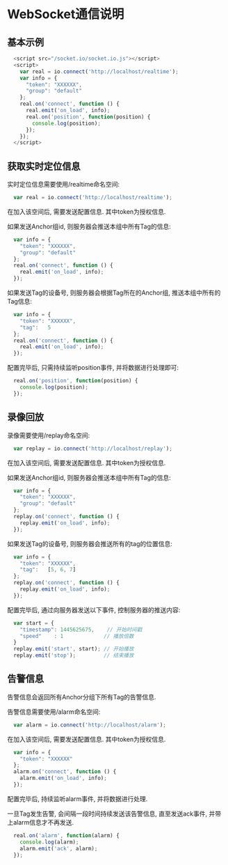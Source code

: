 # WebSocket通信说明

## 基本示例

```javascript
  <script src="/socket.io/socket.io.js"></script>
  <script>
    var real = io.connect('http://localhost/realtime');
    var info = {
      "token": "XXXXXX",
      "group": "default"
    };
    real.on('connect', function () {
      real.emit('on_load', info);
      real.on('position', function(position) {
        console.log(position);
      });
    });
  </script>
```

## 获取实时定位信息

实时定位信息需要使用/realtime命名空间:

```javascript
  var real = io.connect('http://localhost/realtime');
```

在加入该空间后, 需要发送配置信息. 其中token为授权信息.

如果发送Anchor组id, 则服务器会推送本组中所有Tag的信息:

```javascript
  var info = {
    "token": "XXXXXX",
    "group": "default"
  };
  real.on('connect', function () {
    real.emit('on_load', info);
  });
```

如果发送Tag的设备号, 则服务器会根据Tag所在的Anchor组, 推送本组中所有的Tag信息:

```javascript
  var info = {
    "token": "XXXXXX",
    "tag":   5
  };
  real.on('connect', function () {
    real.emit('on_load', info);
  });
```

配置完毕后, 只需持续监听position事件, 并将数据进行处理即可:

```javascript
  real.on('position', function(position) {
    console.log(position);
  });
```

## 录像回放

录像需要使用/replay命名空间:

```javascript
  var replay = io.connect('http://localhost/replay');
```

在加入该空间后, 需要发送配置信息. 其中token为授权信息.

如果发送Anchor组id, 则服务器会推送本组中所有Tag的信息:

```javascript
  var info = {
    "token": "XXXXXX",
    "group": "default"
  };
  replay.on('connect', function () {
    replay.emit('on_load', info);
  });
```

如果发送Tag的设备号, 则服务器会推送所有的tag的位置信息:

```javascript
  var info = {
    "token": "XXXXXX",
    "tag":   [5, 6, 7]
  };
  replay.on('connect', function () {
    replay.emit('on_load', info);
  });
```

配置完毕后, 通过向服务器发送以下事件, 控制服务器的推送内容:

```javascript
  var start = {
    "timestamp": 1445625675,    // 开始时间戳
    "speed"    : 1             // 播放倍数
  }
  replay.emit('start', start); // 开始播放
  replay.emit('stop');         // 结束播放
```

## 告警信息

告警信息会返回所有Anchor分组下所有Tag的告警信息.

告警信息需要使用/alarm命名空间:

```javascript
  var alarm = io.connect('http://localhost/alarm');
```

在加入该空间后, 需要发送配置信息. 其中token为授权信息.

```javascript
  var info = {
    "token": "XXXXXX"
  };
  alarm.on('connect', function () {
    alarm.emit('on_load', info);
  });
```

配置完毕后, 持续监听alarm事件, 并将数据进行处理.

一旦Tag发生告警, 会间隔一段时间持续发送该告警信息, 直至发送ack事件, 并带上alarm信息才不再发送.

```javascript
  real.on('alarm', function(alarm) {
    console.log(alarm);
    alarm.emit('ack', alarm);
  });
```
